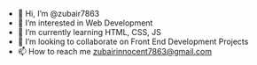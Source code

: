 - 👋 Hi, I’m @zubair7863
- 👀 I’m interested in Web Development
- 🌱 I’m currently learning HTML, CSS, JS
- 💞️ I’m looking to collaborate on Front End Development Projects
- 📫 How to reach me zubairinnocent7863@gmail.com

<!---
zubair7863/zubair7863 is a ✨ special ✨ repository because its `README.md` (this file) appears on your GitHub profile.
You can click the Preview link to take a look at your changes.
--->
